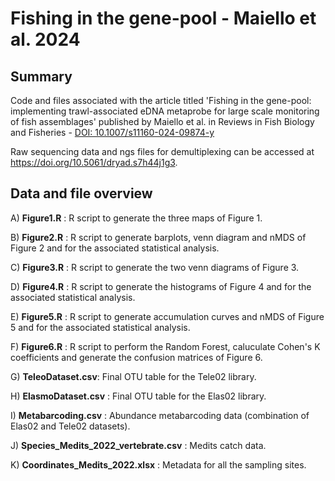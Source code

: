 # Fishing in the gene-pool - Maiello et al. 2024

## Summary
Code and files associated with the article titled 'Fishing in the gene-pool: implementing trawl-associated eDNA metaprobe for large scale monitoring of fish assemblages' published by Maiello et al. in Reviews in Fish Biology and Fisheries - [DOI: 10.1007/s11160-024-09874-y](https://doi.org/10.1007/s11160-024-09874-y)

Raw sequencing data and ngs files for demultiplexing can be accessed at https://doi.org/10.5061/dryad.s7h44j1g3.

## Data and file overview
A) **Figure1.R** : R script to generate the three maps of Figure 1.

B) **Figure2.R** : R script to generate barplots, venn diagram and nMDS of Figure 2 and for the associated statistical analysis.

C) **Figure3.R** : R script to generate the two venn diagrams of Figure 3.

D) **Figure4.R** : R script to generate the histograms of Figure 4 and for the associated statistical analysis.

E) **Figure5.R** : R script to generate accumulation curves and nMDS of Figure 5 and for the associated statistical analysis.

F) **Figure6.R** : R script to perform the Random Forest, caluculate Cohen's K coefficients and generate the confusion matrices of Figure 6.

G) **TeleoDataset.csv**: Final OTU table for the Tele02 library.

H) **ElasmoDataset.csv** : Final OTU table for the Elas02 library. 

I) **Metabarcoding.csv** : Abundance metabarcoding data (combination of Elas02 and Tele02 datasets). 

J) **Species_Medits_2022_vertebrate.csv** : Medits catch data.

K) **Coordinates_Medits_2022.xlsx** : Metadata for all the sampling sites.
